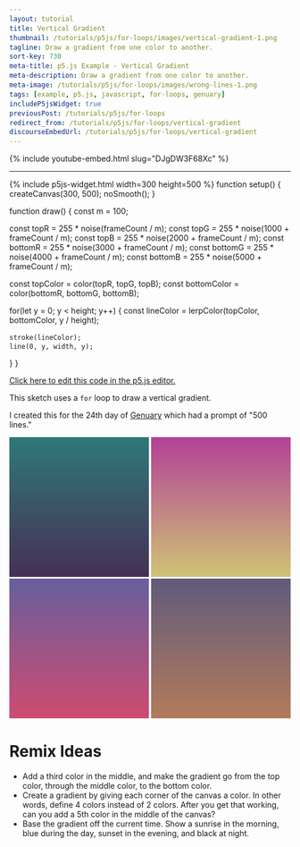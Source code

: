 ```yaml
---
layout: tutorial
title: Vertical Gradient
thumbnail: /tutorials/p5js/for-loops/images/vertical-gradient-1.png
tagline: Draw a gradient from one color to another.
sort-key: 730
meta-title: p5.js Example - Vertical Gradient
meta-description: Draw a gradient from one color to another.
meta-image: /tutorials/p5js/for-loops/images/wrong-lines-1.png
tags: [example, p5.js, javascript, for-loops, genuary]
includeP5jsWidget: true
previousPost: /tutorials/p5js/for-loops
redirect_from: /tutorials/p5js/for-loops/vertical-gradient
discourseEmbedUrl: /tutorials/p5js/for-loops/vertical-gradient
---
```


{% include youtube-embed.html slug="DJgDW3F68Xc" %}

---

{% include p5js-widget.html width=300 height=500 %}
function setup() {
  createCanvas(300, 500);
  noSmooth();
}

function draw() {
  const m = 100;

  const topR = 255 * noise(frameCount / m);
  const topG = 255 * noise(1000 + frameCount / m);
  const topB = 255 * noise(2000 + frameCount / m);
  const bottomR = 255 * noise(3000 + frameCount / m);
  const bottomG = 255 * noise(4000  + frameCount / m);
  const bottomB = 255 * noise(5000 + frameCount / m);

  const topColor = color(topR, topG, topB);
  const bottomColor = color(bottomR, bottomG, bottomB);

  for(let y = 0; y < height; y++) {
    const lineColor = lerpColor(topColor, bottomColor, y / height);

    stroke(lineColor);
    line(0, y, width, y);
  }
}
</script>

[Click here to edit this code in the p5.js editor.](https://editor.p5js.org/KevinWorkman/sketches/OdeY6jRpI)

This sketch uses a `for` loop to draw a vertical gradient.

I created this for the 24th day of [Genuary](https://genuary2021.github.io/) which had a prompt of "500 lines."

![vertical gradient](/tutorials/p5js/for-loops/images/vertical-gradient-2.png)
![vertical gradient](/tutorials/p5js/for-loops/images/vertical-gradient-3.png)
![vertical gradient](/tutorials/p5js/for-loops/images/vertical-gradient-4.png)
![vertical gradient](/tutorials/p5js/for-loops/images/vertical-gradient-5.png)

# Remix Ideas

- Add a third color in the middle, and make the gradient go from the top color, through the middle color, to the bottom color.
- Create a gradient by giving each corner of the canvas a color. In other words, define 4 colors instead of 2 colors. After you get that working, can you add a 5th color in the middle of the canvas?
- Base the gradient off the current time. Show a sunrise in the morning, blue during the day, sunset in the evening, and black at night.
